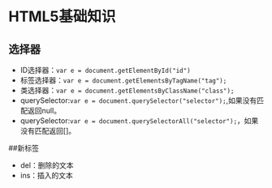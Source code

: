 # HTML5基础知识
## 选择器
* ID选择器：`var e = document.getElementById("id")`
* 标签选择器：`var e = document.getElementsByTagName("tag");`
* 类选择器：`var e = document.getElementsByClassName("class");`
* querySelector:`var e = document.querySelector("selector");`,如果没有匹配返回null。
* querySelector:`var e = document.querySelectorAll("selector");`，如果没有匹配返回[]。

##新标签
* del：删除的文本
* ins：插入的文本
